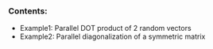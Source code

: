 ### Contents:
* Example1: Parallel DOT product of 2 random vectors
* Example2: Parallel diagonalization of a symmetric matrix
